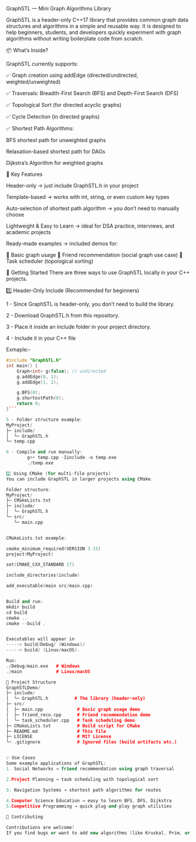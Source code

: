 GraphSTL — Mini Graph Algorithms Library

GraphSTL is a header-only C++17 library that provides common graph data structures and algorithms in a simple and reusable way.
It is designed to help beginners, students, and developers quickly experiment with graph algorithms without writing boilerplate code from scratch.

📦 What’s Inside?

GraphSTL currently supports:

✅ Graph creation using addEdge (directed/undirected, weighted/unweighted)

✅ Traversals: Breadth-First Search (BFS) and Depth-First Search (DFS)

✅ Topological Sort (for directed acyclic graphs)

✅ Cycle Detection (in directed graphs)

✅ Shortest Path Algorithms:

BFS shortest path for unweighted graphs

Relaxation-based shortest path for DAGs

Dijkstra’s Algorithm for weighted graphs

🔑 Key Features

Header-only → just include GraphSTL.h in your project

Template-based → works with int, string, or even custom key types

Auto-selection of shortest path algorithm → you don’t need to manually choose

Lightweight & Easy to Learn → ideal for DSA practice, interviews, and academic projects

Ready-made examples → included demos for:

📘 Basic graph usage
👥 Friend recommendation (social graph use case)
📅 Task scheduler (topological sorting)


🚀 Getting Started
There are three ways to use GraphSTL locally in your C++ projects.

1️⃣ Header-Only Include (Recommended for beginners)

1 - Since GraphSTL is header-only, you don’t need to build the library.

2 - Download GraphSTL.h from this repository.

3 - Place it inside an include folder in your project directory.

4 - Include it in your C++ file

Exmaple:-
```cpp
#include "GraphSTL.h"
int main() {
    Graph<int> g(false); // undirected
    g.addEdge(0, 1);
    g.addEdge(1, 2);

    g.BFS(0);
    g.shortestPath(0);
    return 0;
}```

5 - Folder structure example:
MyProject/
├─ include/
│  └─ GraphSTL.h
└─ temp.cpp

6 - Compile and run manually:
        g++ temp.cpp -Iinclude -o temp.exe
        ./temp.exe

2️⃣ Using CMake (for multi-file projects)
You can include GraphSTL in larger projects using CMake.

Folder structure:
MyProject/
├─ CMakeLists.txt
├─ include/
│  └─ GraphSTL.h
└─ src/
   └─ main.cpp


CMakeLists.txt example:

cmake_minimum_required(VERSION 3.15)
project(MyProject)

set(CMAKE_CXX_STANDARD 17)

include_directories(include)

add_executable(main src/main.cpp)


Build and run:
mkdir build
cd build
cmake ..
cmake --build .


Executables will appear in 
-----> build/Debug/ (Windows)/
-----> build/ (Linux/macOS).

Run:
./Debug/main.exe   # Windows
./main             # Linux/macOS

📂 Project Structure
GraphSTLDemo/
├─ include/
│  └─ GraphSTL.h          # The library (header-only)
├─ src/
│  ├─ main.cpp             # Basic graph usage demo
│  ├─ friend_reco.cpp      # Friend recommendation demo
│  └─ task_scheduler.cpp   # Task scheduling demo
├─ CMakeLists.txt          # Build script for CMake
├─ README.md               # This file
├─ LICENSE                 # MIT License
└─ .gitignore              # Ignored files (build artifacts etc.)


💡 Use Cases
Some example applications of GraphSTL:
1. Social Networks → friend recommendation using graph traversal

2.Project Planning → task scheduling with topological sort

3. Navigation Systems → shortest path algorithms for routes
   
4.Computer Science Education → easy to learn BFS, DFS, Dijkstra
5.Competitive Programming → quick plug-and-play graph utilities

🤝 Contributing

Contributions are welcome!
If you find bugs or want to add new algorithms (like Kruskal, Prim, or Floyd–Warshall), open an issue or PR.
